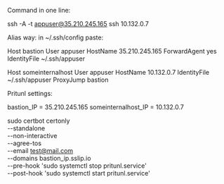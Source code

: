 
Command in one line: 

ssh -A -t appuser@35.210.245.165 ssh 10.132.0.7

Alias way: in ~/.ssh/config paste:

Host bastion
User appuser
HostName 35.210.245.165
ForwardAgent yes
IdentityFile ~/.ssh/appuser

Host someinternalhost
User appuser
HostName 10.132.0.7
IdentityFile ~/.ssh/appuser
ProxyJump bastion

Pritunl settings:

bastion_IP = 35.210.245.165
someinternalhost_IP = 10.132.0.7

sudo certbot certonly \
  --standalone \
  --non-interactive \
  --agree-tos \
  --email test@mail.com \
  --domains bastion_ip.sslip.io \
  --pre-hook 'sudo systemctl stop pritunl.service' \
  --post-hook 'sudo systemctl start pritunl.service'

